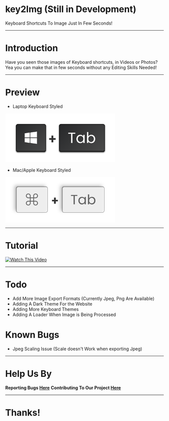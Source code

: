 # key2Img (Still in Development)
Keyboard Shortcuts To Image Just In Few Seconds!

---

# Introduction
Have you seen those images of Keyboard shortcuts, in Videos or Photos?
Yea you can make that in few seconds without any Editing Skills Needed!

---
# Preview
* Laptop Keyboard Styled
<img src="img/win+tab.png" width="350" title="Laptop Keyboard Styled">

* Mac/Apple Keyboard Styled
<img src="img/command+tab.png" width="350" title="Mac/Apple Keyboard Styled">

---
# Tutorial
[![Watch This Video](https://img.youtube.com/vi/6iDYY7ZB9l4/0.jpg)](https://www.youtube.com/watch?v=6iDYY7ZB9l4)

---
# Todo
* Add More Image Export Formats (Currently Jpeg, Png Are Available)
* Adding A Dark Theme For the Website
* Adding More Keyboard Themes
* Adding A Loader When Image is Being Processed

# Known Bugs
* Jpeg Scaling Issue (Scale doesn't Work when exporting Jpeg)

---
# Help Us By
**Reporting Bugs [Here](https://github.com/Key2img/Key2Img/issues/new)**
**Contributing To Our Project [Here](https://github.com/Key2img/Key2Img/pulls)**

---

# Thanks!
